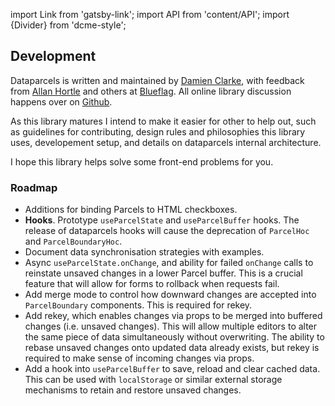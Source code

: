 import Link from 'gatsby-link';
import API from 'content/API';
import {Divider} from 'dcme-style';

<Divider />

## Development

Dataparcels is written and maintained by <a href="https://damienclarke.me/">Damien Clarke</a>, with feedback from <a href="https://github.com/allanhortle">Allan Hortle</a> and others at <a href="https://blueflag.com.au/about-us/">Blueflag</a>.
All online library discussion happens over on <a href="https://github.com/blueflag/dataparcels">Github</a>.

As this library matures I intend to make it easier for other to help out, such as guidelines for contributing, design rules and philosophies this library uses, developement setup, and details on dataparcels internal architecture.

I hope this library helps solve some front-end problems for you.

### Roadmap

- Additions for binding Parcels to HTML checkboxes.
- **Hooks**. Prototype `useParcelState` and `useParcelBuffer` hooks. The release of dataparcels hooks will cause the deprecation of `ParcelHoc` and `ParcelBoundaryHoc`.
- Document data synchronisation strategies with examples.
- Async `useParcelState.onChange`, and ability for failed `onChange` calls to reinstate unsaved changes in a lower Parcel buffer. This is a crucial feature that will allow for forms to rollback when requests fail.
- Add merge mode to control how downward changes are accepted into `ParcelBoundary` components. This is required for rekey.
- Add rekey, which enables changes via props to be merged into buffered changes (i.e. unsaved changes). This will allow multiple editors to alter the same piece of data simultaneously without overwriting. The ability to rebase unsaved changes onto updated data already exists, but rekey is required to make sense of incoming changes via props.
- Add a hook into `useParcelBuffer` to save, reload and clear cached data. This can be used with `localStorage` or similar external storage mechanisms to retain and restore unsaved changes.

